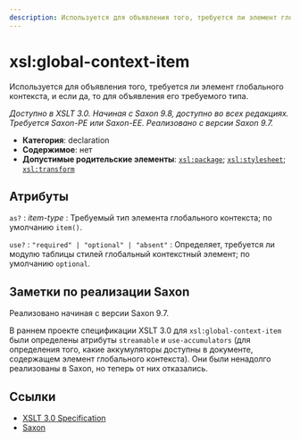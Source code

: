 ```yaml
---
description: Используется для объявления того, требуется ли элемент глобального контекста, и если да, то для объявления его требуемого типа
---
```


# xsl:global-context-item

Используется для объявления того, требуется ли элемент глобального контекста, и если да, то для объявления его требуемого типа.

_Доступно в XSLT 3.0. Начиная с Saxon 9.8, доступно во всех редакциях. Требуется Saxon-PE или Saxon-EE. Реализовано с версии Saxon 9.7._

-   **Категория**: declaration
-   **Содержимое**: нет
-   **Допустимые родительские элементы**: [`xsl:package`](xsl-package.md); [`xsl:stylesheet`](xsl-stylesheet.md); [`xsl:transform`](xsl-transform.md)

## Атрибуты

`as?`
: _item-type_
: Требуемый тип элемента глобального контекста; по умолчанию `item()`.

`use?`
: `"required" | "optional" | "absent"`
: Определяет, требуется ли модулю таблицы стилей глобальный контекстный элемент; по умолчанию `optional`.

## Заметки по реализации Saxon

Реализовано начиная с версии Saxon 9.7.

В раннем проекте спецификации XSLT 3.0 для `xsl:global-context-item` были определены атрибуты `streamable` и `use-accumulators` (для определения того, какие аккумуляторы доступны в документе, содержащем элемент глобального контекста). Они были ненадолго реализованы в Saxon, но теперь от них отказались.

## Ссылки

-   [XSLT 3.0 Specification](http://www.w3.org/TR/xslt-30/#element-global-context-item)
-   [Saxon](https://www.saxonica.com/html/documentation/xsl-elements/global-context-item.html)

